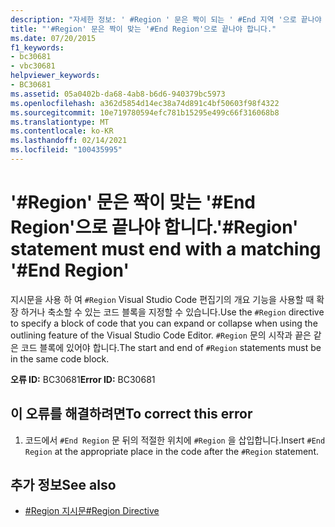 ```yaml
---
description: "자세한 정보: ' #Region ' 문은 짝이 되는 ' #End 지역 '으로 끝나야 합니다."
title: "'#Region' 문은 짝이 맞는 '#End Region'으로 끝나야 합니다."
ms.date: 07/20/2015
f1_keywords:
- bc30681
- vbc30681
helpviewer_keywords:
- BC30681
ms.assetid: 05a0402b-da68-4ab8-b6d6-940379bc5973
ms.openlocfilehash: a362d5854d14ec38a74d891c4bf50603f98f4322
ms.sourcegitcommit: 10e719780594efc781b15295e499c66f316068b8
ms.translationtype: MT
ms.contentlocale: ko-KR
ms.lasthandoff: 02/14/2021
ms.locfileid: "100435995"
---
```

# <a name="region-statement-must-end-with-a-matching-end-region"></a><span data-ttu-id="a6fd1-103">'#Region' 문은 짝이 맞는 '#End Region'으로 끝나야 합니다.</span><span class="sxs-lookup"><span data-stu-id="a6fd1-103">'#Region' statement must end with a matching '#End Region'</span></span>

<span data-ttu-id="a6fd1-104">지시문을 사용 하 여 `#Region` Visual Studio Code 편집기의 개요 기능을 사용할 때 확장 하거나 축소할 수 있는 코드 블록을 지정할 수 있습니다.</span><span class="sxs-lookup"><span data-stu-id="a6fd1-104">Use the `#Region` directive to specify a block of code that you can expand or collapse when using the outlining feature of the Visual Studio Code Editor.</span></span> <span data-ttu-id="a6fd1-105">`#Region` 문의 시작과 끝은 같은 코드 블록에 있어야 합니다.</span><span class="sxs-lookup"><span data-stu-id="a6fd1-105">The start and end of `#Region` statements must be in the same code block.</span></span>  
  
 <span data-ttu-id="a6fd1-106">**오류 ID:** BC30681</span><span class="sxs-lookup"><span data-stu-id="a6fd1-106">**Error ID:** BC30681</span></span>  
  
## <a name="to-correct-this-error"></a><span data-ttu-id="a6fd1-107">이 오류를 해결하려면</span><span class="sxs-lookup"><span data-stu-id="a6fd1-107">To correct this error</span></span>  
  
1. <span data-ttu-id="a6fd1-108">코드에서 `#End Region` 문 뒤의 적절한 위치에 `#Region` 을 삽입합니다.</span><span class="sxs-lookup"><span data-stu-id="a6fd1-108">Insert `#End Region` at the appropriate place in the code after the `#Region` statement.</span></span>  
  
## <a name="see-also"></a><span data-ttu-id="a6fd1-109">추가 정보</span><span class="sxs-lookup"><span data-stu-id="a6fd1-109">See also</span></span>

- [<span data-ttu-id="a6fd1-110">#Region 지시문</span><span class="sxs-lookup"><span data-stu-id="a6fd1-110">#Region Directive</span></span>](../language-reference/directives/region-directive.md)
